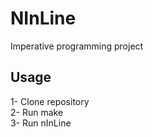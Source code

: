 # NInLine
Imperative programming project
## Usage
1- Clone repository<br>
2- Run make<br>
3- Run nInLine
